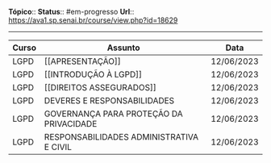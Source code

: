 **Tópico**::
**Status**::  #em-progresso 
**Url**:: https://ava1.sp.senai.br/course/view.php?id=18629

--- 


| Curso | Assunto                                       | Data        |
|-------|-----------------------------------------------|-------------|
| LGPD  | [[APRESENTAÇÃO]]                                | 12/06/2023  |
| LGPD  | [[INTRODUÇÃO À LGPD]]                             | 12/06/2023  |
| LGPD  | [[DIREITOS ASSEGURADOS]]                         | 12/06/2023  |
| LGPD  | DEVERES E RESPONSABILIDADES                   | 12/06/2023  |
| LGPD  | GOVERNANÇA PARA PROTEÇÃO DA PRIVACIDADE        | 12/06/2023  |
| LGPD  | RESPONSABILIDADES ADMINISTRATIVA E CIVIL       | 12/06/2023  |
